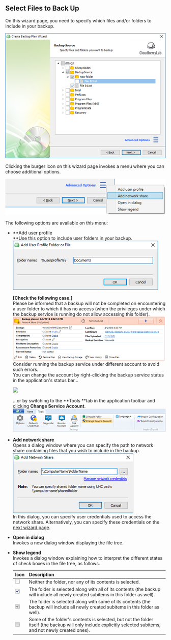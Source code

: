 ## Select Files to Back Up

On this wizard page, you need to specify which files and/or folders to include in your backup.

![](/assets/backup-wizard-files-select-source.png)

Clicking the burger icon on this wizard page invokes a menu where you can choose additional options.

![](/assets/backup-wizard-files-select-source-advanced-options.png)

The following options are available on this menu:

* **Add user profile            
  **Use this option to include user folders in your backup.  
  ![](/assets/backup-wizard-select-files-add-user.png)

  **\[Check the following case.\]**  
  Please be informed that a backup will not be completed on encountering a user folder to which it has no access \(when the privileges under which the backup service is running do not allow accessing this folder\).  
  ![](/assets/backup-wizard-user-folder-access-denied.png)  
  Consider running the backup service under different account to avoid such errors.  
  You can change the account by right-clicking the backup service status in the application's status bar...

  ![](blob:https://legacy.gitbook.com/47134d8a-4701-493e-9ba1-92b728bc9444)

  ...or by switching to the **Tools **tab in the application toolbar and clicking **Change Service Account**.  
  ![](/assets/ribbon-tools-change-service-account.png)

* **Add network share**  
  Opens a dialog window where you can specify the path to network share containing files that you wish to include in the backup.  
  ![](/assets/backup-add-network-share.png)  
  In this dialog, you can specify user credentials used to access the network share. Alternatively, you can specify these credentials on the [next wizard page](/concepts/backup-wizard/backup-filesfolders/1-check-network-shares.md).

* **Open in dialog**  
  Invokes a new dialog window displaying the file tree.

* **Show legend**  
  Invokes a dialog window explaining how to interpret the different states of check boxes in the file tree, as follows.

  | Icon | Description |
  | :--- | :--- |
  | ![](/assets/icon-checkbox-01.png) | Neither the folder, nor any of its contents is selected. |
  | ![](/assets/icon-checkbox-02.png) | The folder is selected along with all of its contents \(the backup will include all newly created subitems in this folder as well\). |
  | ![](/assets/icon-checkbox-03.png) | The folder is selected along with some of its contents \(the backup will include all newly created subitems in this folder as well\). |
  | ![](/assets/icon-checkbox-04.png) | Some of the folder's contents is selected, but not the folder itself \(the backup will only include explicitly selected subitems, and not newly created ones\). |



